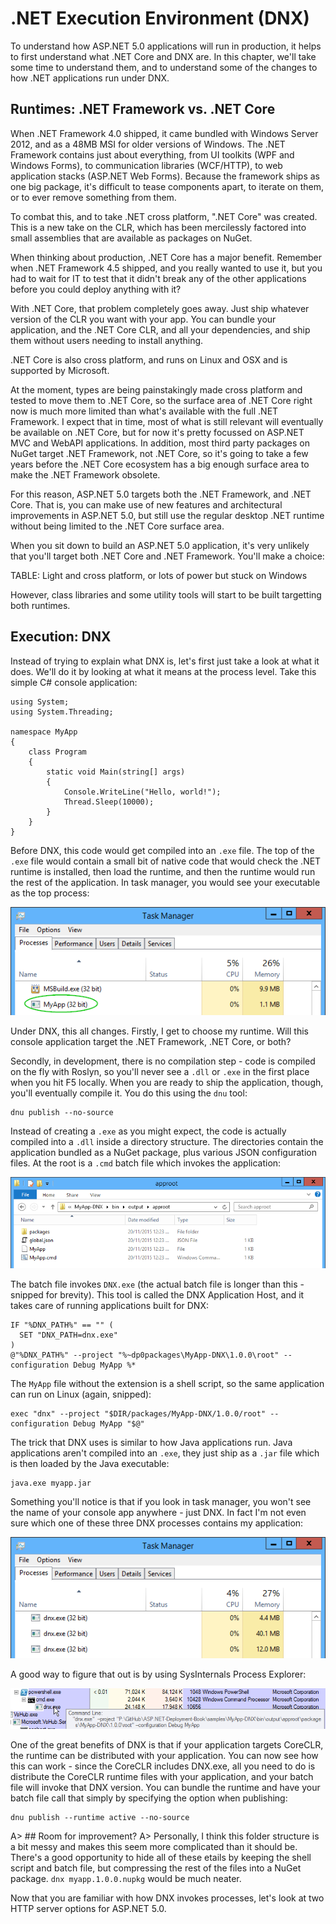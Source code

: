 # .NET Execution Environment (DNX)

To understand how ASP.NET 5.0 applications will run in production, it helps to first understand what .NET Core and DNX are. In this chapter, we'll take some time to understand them, and to understand some of the changes to how .NET applications run under DNX. 

## Runtimes: .NET Framework vs. .NET Core

When .NET Framework 4.0 shipped, it came bundled with Windows Server 2012, and as a 48MB MSI for older versions of Windows. The .NET Framework contains just about everything, from UI toolkits (WPF and Windows Forms), to communication libraries (WCF/HTTP), to web application stacks (ASP.NET Web Forms). Because the framework ships as one big package, it's difficult to tease components apart, to iterate on them, or to ever remove something from them. 

To combat this, and to take .NET cross platform, ".NET Core" was created. This is a new take on the CLR, which has been mercilessly factored into small assemblies that are available as packages on NuGet. 

When thinking about production, .NET Core has a major benefit. Remember when .NET Framework 4.5 shipped, and you really wanted to use it, but you had to wait for IT to test that it didn't break any of the other applications before you could deploy anything with it? 

With .NET Core, that problem completely goes away. Just ship whatever version of the CLR you want with your app. You can bundle your application, and the .NET Core CLR, and all your dependencies, and ship them without users needing to install anything. 

.NET Core is also cross platform, and runs on Linux and OSX and is supported by Microsoft. 

At the moment, types are being painstakingly made cross platform and tested to move them to .NET Core, so the surface area of .NET Core right now is much more limited than what's available with the full .NET Framework. I expect that in time, most of what is still relevant will eventually be available on .NET Core, but for now it's pretty focussed on ASP.NET MVC and WebAPI applications. In addition, most third party packages on NuGet target .NET Framework, not .NET Core, so it's going to take a few years before the .NET Core ecosystem has a big enough surface area to make the .NET Framework obsolete. 

For this reason, ASP.NET 5.0 targets both the .NET Framework, and .NET Core. That is, you can make use of new features and architectural improvements in ASP.NET 5.0, but still use the regular desktop .NET runtime without being limited to the .NET Core surface area. 

When you sit down to build an ASP.NET 5.0 application, it's very unlikely that you'll target both .NET Core and .NET Framework. You'll make a choice:

TABLE: Light and cross platform, or lots of power but stuck on Windows

However, class libraries and some utility tools will start to be built targetting both runtimes. 

## Execution: DNX

Instead of trying to explain what DNX is, let's first just take a look at what it does. We'll do it by looking at what it means at the process level. Take this simple C# console application:

```
using System;
using System.Threading;

namespace MyApp
{
    class Program
    {
        static void Main(string[] args)
        {
            Console.WriteLine("Hello, world!");
            Thread.Sleep(10000);
        }
    }
}
```

Before DNX, this code would get compiled into an `.exe` file. The top of the `.exe` file would contain a small bit of native code that would check the .NET runtime is installed, then load the runtime, and then the runtime would run the rest of the application. In task manager, you would see your executable as the top process:

![A .NET console application built and running prior to DNX](images/myapp-taskmgr-legacy.png)

Under DNX, this all changes. Firstly, I get to choose my runtime. Will this console application target the .NET Framework, .NET Core, or both? 

Secondly, in development, there is no compilation step - code is compiled on the fly with Roslyn, so you'll never see a `.dll` or `.exe` in the first place when you hit F5 locally. When you are ready to ship the application, though, you'll eventually compile it. You do this using the `dnu` tool:

```
dnu publish --no-source
```

Instead of creating a `.exe` as you might expect, the code is actually compiled into a `.dll` inside a directory structure. The directories contain the application bundled as a NuGet package, plus various JSON configuration files. At the root is a `.cmd` batch file which invokes the application:

![Output from building and publishing the console application](images/dnu-console-output.png)

The batch file invokes `DNX.exe` (the actual batch file is longer than this - snipped for brevity). This tool is called the DNX Application Host, and it takes care of running applications built for DNX:

```
IF "%DNX_PATH%" == "" (
  SET "DNX_PATH=dnx.exe"
)
@"%DNX_PATH%" --project "%~dp0packages\MyApp-DNX\1.0.0\root" --configuration Debug MyApp %*
```

The `MyApp` file without the extension is a shell script, so the same application can run on Linux (again, snipped):

```
exec "dnx" --project "$DIR/packages/MyApp-DNX/1.0.0/root" --configuration Debug MyApp "$@"
```

The trick that DNX uses is similar to how Java applications run. Java applications aren't compiled into an `.exe`, they just ship as a `.jar` file which is then loaded by the Java executable:

```
java.exe myapp.jar
```

Something you'll notice is that if you look in task manager, you won't see the name of your console app anywhere - just DNX. In fact I'm not even sure which one of these three DNX processes contains my application: 

![The same console application, built and running under DNX](images/myapp-taskmgr-dnx.png)

A good way to figure that out is by using SysInternals Process Explorer: 

![SysInternals Process Explorer tells us the command-line arguments used to start DNX](images/myapp-procexp.png)

One of the great benefits of DNX is that if your application targets CoreCLR, the runtime can be distributed with your application. You can now see how this can work - since the CoreCLR includes DNX.exe, all you need to do is distribute the CoreCLR runtime files with your application, and your batch file will invoke that DNX version. You can bundle the runtime and have your batch file call that simply by specifying the option when publishing:

```
dnu publish --runtime active --no-source
```

A> ## Room for improvement? 
A> Personally, I think this folder structure is a bit messy and makes this seem more complicated than it should be. There's a good opportunity to hide all of these etails by keeping the shell script and batch file, but compressing the rest of the files into a NuGet package. `dnx myapp.1.0.0.nupkg` would be much neater. 

Now that you are familiar with how DNX invokes processes, let's look at two HTTP server options for ASP.NET 5.0. 
